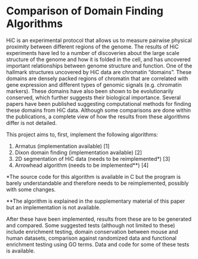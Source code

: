 # Comparison of Domain Finding Algorithms

Hi­C is an experimental protocol that allows us to measure pairwise physical proximity between different regions of the genome. The results of Hi­C experiments have led to a number of discoveries about the large ­scale structure of the genome and how it is folded in the cell, and has uncovered important relationships between genome structure and function.
One of the hallmark structures uncovered by Hi­C data are chromatin “domains”. These
domains are densely ­packed regions of chromatin that are correlated with gene expression and different types of genomic signals (e.g. chromatin markers). These domains have also been shown to be evolutionarily conserved, which further suggests their biological importance. Several papers have been published suggesting computational methods for finding these domains from Hi­C data. Although some comparisons are done within the publications, a complete view of how the results from these algorithms differ is not detailed.

This project aims to, first, implement the following algorithms:
<ol>
<li>Armatus (implementation available) [1]</li>
<li>Dixon domain finding (implementation available) [2]</li>
<li>2D segmentation of Hi­C data (needs to be re­implemented*) [3]</li>
<li>Arrowhead algorithm (needs to be implemented**) [4]</li>
</ol>

*The source code for this algorithm is available in C but the program is barely understandable and therefore needs to be re­implemented, possibly with some changes.

**The algorithm is explained in the supplementary material of this paper but an implementation is not available.

After these have been implemented, results from these are to be generated and compared.
Some suggested tests (although not limited to these) include enrichment testing, domain
conservation between mouse and human datasets, comparison against randomized data and
functional enrichment testing using GO terms. Data and code for some of these tests is available.
